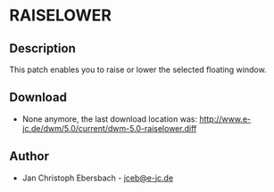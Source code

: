 # RAISELOWER

## Description

This patch enables you to raise or lower the selected floating window.

## Download
* None anymore, the last download location was: http://www.e-jc.de/dwm/5.0/current/dwm-5.0-raiselower.diff

## Author

* Jan Christoph Ebersbach - <jceb@e-jc.de>
